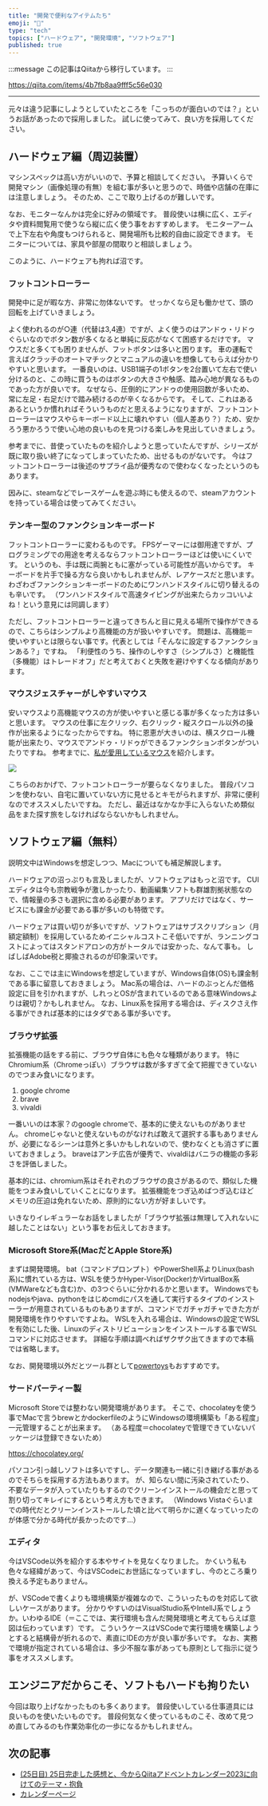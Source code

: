 ```yaml
---
title: "開発で便利なアイテムたち"
emoji: "📝"
type: "tech"
topics: ["ハードウェア", "開発環境", "ソフトウェア"]
published: true
---
```


:::message
この記事はQiitaから移行しています。
:::

https://qiita.com/items/4b7fb8aa9fff5c56e030

---

元々は違う記事にしようとしていたところを「こっちのが面白いのでは？」というお話があったので採用しました。
試しに使ってみて、良い方を採用してください。

## ハードウェア編（周辺装置）
マシンスペックは高い方がいいので、予算と相談してください。
予算いくらで開発マシン（画像処理の有無）を組む事が多いと思うので、時価や店舗の在庫には注意しましょう。
そのため、ここで取り上げるのが難しいです。

なお、モニターなんかは完全に好みの領域です。
普段使いは横に広く、エディタや資料閲覧用で使うなら縦に広く使う事をおすすめします。
モニターアームで上下左右や角度もつけられると、開発場所も比較的自由に設定できます。
モニターについては、家具や部屋の間取りと相談しましょう。

このように、ハードウェアも拘れば沼です。

### フットコントローラー
開発中に足が暇な方、非常に勿体ないです。
せっかくなら足も働かせて、頭の回転を上げていきましょう。

よく使われるのが○連（代替は3,4連）ですが、よく使うのはアンドゥ・リドゥぐらいなのでボタン数が多くなると単純に反応がなくて困惑するだけです。
マウスだと多くても困りませんが、フットボタンは多いと困ります。
車の運転で言えばクラッチのオートマチックとマニュアルの違いを想像してもらえば分かりやすいと思います。
一番良いのは、USB1端子の1ボタンを2台置いて左右で使い分けるのと、この時に買うものはボタンの大きさや触感、踏み心地が異なるものであった方が良いです。
なぜなら、圧倒的にアンドゥの使用回数が多いため、常に左足・右足だけで踏み続けるのが辛くなるからです。
そして、これはあるあるというか慣れればそういうものだと思えるようになりますが、フットコントローラーはマウスやらキーボード以上に壊れやすい（個人差あり？）ため、安かろう悪かろうで使い心地の良いものを見つける楽しみを見出していきましょう。

参考までに、昔使っていたものを紹介しようと思っていたんですが、シリーズが既に取り扱い終了になってしまっていたため、出せるものがないです。
今はフットコントローラーは後述のサプライ品が優秀なので使わなくなったというのもあります。

因みに、steamなどでレースゲームを遊ぶ時にも使えるので、steamアカウントを持っている場合は使ってみてください。

### テンキー型のファンクションキーボード
フットコントローラーに変わるものです。
FPSゲーマーには御用達ですが、プログラミングでの用途を考えるならフットコントローラーほどは使いにくいです。
というのも、手は既に両腕ともに塞がっている可能性が高いからです。
キーボードを片手で操る方なら良いかもしれませんが、レアケースだと思います。
わざわざファンクションキーボードのためにワンハンドスタイルに切り替えるのも辛いです。
（ワンハンドスタイルで高速タイピングが出来たらカッコいいよね！という意見には同調します）

ただし、フットコントローラーと違ってきちんと目に見える場所で操作ができるので、こちらはシンプルより高機能の方が扱いやすいです。
問題は、高機能＝使いやすいとは限らない事です。代表としては「そんなに設定するファンクションある？」ですね。
「利便性のうち、操作のしやすさ（シンプルさ）と機能性（多機能）はトレードオフ」だと考えておくと失敗を避けやすくなる傾向があります。

### マウスジェスチャーがしやすいマウス
安いマウスより高機能マウスの方が使いやすいと感じる事が多くなった方は多いと思います。
マウスの仕事に左クリック、右クリック・縦スクロール以外の操作が出来るようになったからですね。
特に恩恵が大きいのは、横スクロール機能が出来たり、マウスでアンドゥ・リドゥができるファンクションボタンがついたりですね。
参考までに、[私が愛用しているマウス](https://amzn.to/3WWQEpR)を紹介します。

<a href="https://www.amazon.co.jp/%E3%82%B5%E3%83%B3%E3%83%AF%E3%82%B5%E3%83%97%E3%83%A9%E3%82%A4-%E3%83%AF%E3%82%A4%E3%83%A4%E3%83%AC%E3%82%B9%E3%82%A8%E3%83%AB%E3%82%B4%E3%83%8E%E3%83%9F%E3%82%AF%E3%82%B9%E3%83%9E%E3%82%A6%E3%82%B9-%E8%85%B1%E9%9E%98%E7%82%8E%E9%98%B2%E6%AD%A2-%E3%83%AC%E3%83%BC%E3%82%B6%E3%83%BC-MA-ERGW6/dp/B009OV7ZU4?th=1&linkCode=li3&tag=anets-22&linkId=7bb779f5d6dd3afb96c4e89fd6544efe&language=ja_JP&ref_=as_li_ss_il" target="_blank"><img border="0" src="//ws-fe.amazon-adsystem.com/widgets/q?_encoding=UTF8&ASIN=B009OV7ZU4&Format=_SL250_&ID=AsinImage&MarketPlace=JP&ServiceVersion=20070822&WS=1&tag=anets-22&language=ja_JP" ></a><img src="https://ir-jp.amazon-adsystem.com/e/ir?t=anets-22&language=ja_JP&l=li3&o=9&a=B009OV7ZU4" width="1" height="1" border="0" alt="" style="border:none !important; margin:0px !important;" />

こちらのおかげで、フットコントローラーが要らなくなりました。
普段パソコンを使わない、自宅に置いていない方に見せるとキモがられますが、非常に便利なのでオススメしたいですね。
ただし、最近はなかなか手に入らないため類似品をまた探す旅をしなければならないかもしれません。

## ソフトウェア編（無料）
説明文中はWindowsを想定しつつ、Macについても補足解説します。

ハードウェアの沼っぷりも言及しましたが、ソフトウェアはもっと沼です。
CUIエディタは今も宗教戦争が激しかったり、動画編集ソフトも群雄割拠状態なので、情報量の多さも選択に含める必要があります。
アプリだけではなく、サービスにも課金が必要である事が多いのも特徴です。

ハードウェアは買い切りが多いですが、ソフトウェアはサブスクリプション（月額定額制）を採用しているためイニシャルコストこそ低いですが、ランニングコストによってはスタンドアロンの方がトータルでは安かった、なんて事も。
しばしばAdobe税と揶揄されるのが印象深いです。

なお、ここでは主にWindowsを想定していますが、Windows自体(OS)も課金制である事に留意しておきましょう。
Mac系の場合は、ハードのぶっとんだ価格設定に目を引かれますが、しれっとOSが含まれているのである意味Windowsよりは親切？かもしれません。
なお、Linux系を採用する場合は、ディスクさえ作る事ができれば基本的にはタダである事が多いです。

### ブラウザ拡張
拡張機能の話をする前に、ブラウザ自体にも色々な種類があります。
特にChromium系（Chromeっぽい）ブラウザは数が多すぎて全て把握できていないのでつまみ食いになります。

1. google chrome
1. brave
1. vivaldi

一番いいのは本家？のgoogle chromeで、基本的に使えないものがありません。
chromeじゃないと使えないものがなければ敢えて選択する事もありませんが、必要になるシーンは意外と多いかもしれないので、使わなくとも消さずに置いておきましょう。
braveはアンチ広告が優秀で、vivaldiはバニラの機能の多彩さを評価しました。

基本的には、chromium系はそれぞれのブラウザの良さがあるので、類似した機能をつまみ食いしていくことになります。
拡張機能をつぎ込めばつぎ込むほどメモリの圧迫は免れないため、原則的にない方が好ましいです。

いきなりイレギュラーなお話をしましたが「ブラウザ拡張は無理して入れないに越したことはない」という事をお伝えしておきます。

### Microsoft Store系(MacだとApple Store系)
まずは開発環境。
bat（コマンドプロンプト）やPowerShell系よりLinux(bash系)に慣れている方は、WSLを使うかHyper-Visor(Docker)かVirtualBox系(VMWareなども含む)か、の3つぐらいに分かれるかと思います。
Windowsでもnodejsやjava、pythonをはじめcmdにパスを通して実行するタイプのインストーラーが用意されているものもありますが、コマンドでガチャガチャできた方が開発環境を作りやすいですよね。
WSLを入れる場合は、Windowsの設定でWSLを有効にした後、Linuxのディストリビューションをインストールする事でWSLコマンドに対応させます。
詳細な手順は調べればザクザク出てきますので本稿では省略します。

なお、開発環境以外だとツール群として[powertoys](https://apps.microsoft.com/store/detail/XP89DCGQ3K6VLD)もおすすめです。

### サードパーティー製
Microsoft Storeでは整わない開発環境があります。
そこで、chocolateyを使う事でMacで言うbrewとかdockerfileのようにWindowsの環境構築も「ある程度」一元管理することが出来ます。
（ある程度＝chocolateyで管理できていないパッケージは登録できないため）

https://chocolatey.org/

パソコン引っ越しソフトは多いですし、データ関連も一緒に引き継げる事があるのでそちらを採用する方法もあります。
が、知らない間に汚染されていたり、不要なデータが入っていたりもするのでクリーンインストールの機会だと思って割り切ってキレイにするという考え方もできます。
（Windows Vistaぐらいまでの時代だとクリーンインストールした頃と比べて明らかに遅くなっていったのが体感で分かる時代が長かったのです…）

### エディタ
今はVSCode以外を紹介する本やサイトを見なくなりました。
かくいう私も色々な経緯があって、今はVSCodeにお世話になっていますし、今のところ乗り換える予定もありません。

が、VSCodeで書くよりも環境構築が複雑なので、こういったものを対応して欲しいケースがあります。
分かりやすいのはVisualStudio系やIntellJ系でしょうか。いわゆるIDE（＝ここでは、実行環境も含んだ開発環境と考えてもらえば意図は伝わっています）です。
こういうケースはVSCodeで実行環境を構築しようとすると結構骨が折れるので、素直にIDEの方が良い事が多いです。
なお、実務で環境が指定されている場合は、多少不服な事があっても原則として指示に従う事をオススメします。

## エンジニアだからこそ、ソフトもハードも拘りたい
今回は取り上げなかったものも多くあります。
普段使いしている仕事道具には良いものを使いたいものです。
普段何気なく使っているものこそ、改めて見つめ直してみるのも作業効率化の一歩になるかもしれません。

## 次の記事
- [(25日目) 25日完走した感想と、今からQiitaアドベントカレンダー2023に向けてのテーマ・抱負](https://qiita.com/nomurasan/items/7974edd43c24fae38d9f)
- [カレンダーページ](https://qiita.com/advent-calendar/2022/oreno_nomurasan2022)

